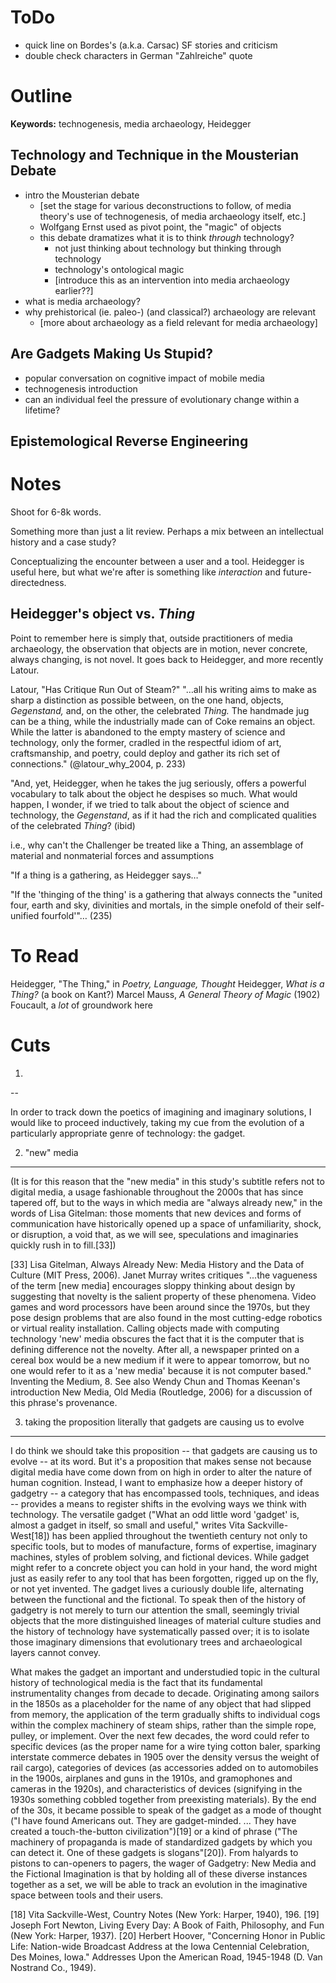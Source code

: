 ToDo
=====

- quick line on Bordes's (a.k.a. Carsac) SF stories and criticism
- double check characters in German "Zahlreiche" quote

Outline
========

**Keywords:** technogenesis, media archaeology, Heidegger

Technology and Technique in the Mousterian Debate
--------------------------------------------------

- intro the Mousterian debate
    * [set the stage for various deconstructions to follow, of media theory's use of technogenesis, of media archaeology itself, etc.]
    * Wolfgang Ernst used as pivot point, the "magic" of objects
    * this debate dramatizes what it is to think *through* technology?
        + not just thinking about technology but thinking through technology
        + technology's ontological magic
        + [introduce this as an intervention into media archaeology earlier??]
- what is media archaeology?
- why prehistorical (ie. paleo-) (and classical?) archaeology are relevant
    * [more about archaeology as a field relevant for media archaeology]

Are Gadgets Making Us Stupid?
------------------------------

- popular conversation on cognitive impact of mobile media
- technogenesis introduction
- can an individual feel the pressure of evolutionary change within a lifetime?

Epistemological Reverse Engineering
------------------------------------
 
Notes
======

Shoot for 6-8k words.
 
Something more than just a lit review.  Perhaps a mix between an intellectual history and a case study?

Conceptualizing the encounter between a user and a tool.  Heidegger is useful here, but what we're after is something like *interaction* and future-directedness.

Heidegger's object vs. *Thing*
-------------------------------

Point to remember here is simply that, outside practitioners of media archaeology, the observation that objects are in motion, never concrete, always changing, is not novel.  It goes back to Heidegger, and more recently Latour.

Latour, "Has Critique Run Out of Steam?"  "…all his writing aims to make as sharp a distinction as possible between, on the one hand, objects, *Gegenstand,* and, on the other, the celebrated *Thing.*  The handmade jug can be a thing, while the industrially made can of Coke remains an object.  While the latter is abandoned to the empty mastery of science and technology, only the former, cradled in the respectful idiom of art, craftsmanship, and poetry, could deploy and gather its rich set of connections." (@latour_why_2004, p. 233)

"And, yet, Heidegger, when he takes the jug seriously, offers a powerful vocabulary to talk about the object he despises so much.  What would happen, I wonder, if we tried to talk about the object of science and technology, the *Gegenstand*, as if it had the rich and complicated qualities of the celebrated *Thing*? (ibid)

i.e., why can't the Challenger be treated like a Thing, an assemblage of material and nonmaterial forces and assumptions

"If a thing is a gathering, as Heidegger says…"

"If the 'thinging of the thing' is a gathering that always connects the "united four, earth and sky, divinities and mortals, in the simple onefold of their self-unified fourfold'"… (235)

To Read
========

Heidegger, "The Thing," in *Poetry, Language, Thought*
Heidegger, *What is a Thing?*  (a book on Kant?)
Marcel Mauss, *A General Theory of Magic* (1902)
Foucault, a *lot* of groundwork here

Cuts
=====

1.
--

In order to track down the poetics of imagining and imaginary solutions, I would like to proceed inductively, taking my cue from the evolution of a particularly appropriate genre of technology: the gadget.

2. "new" media
---------------

(It is for this reason that the "new media" in this study's subtitle refers not to digital media, a usage fashionable throughout the 2000s that has since tapered off, but to the ways in which media are "always already new," in the words of Lisa Gitelman:  those moments that new devices and forms of communication have historically opened up a space of unfamiliarity, shock, or disruption, a void that, as we will see, speculations and imaginaries quickly rush in to fill.[33])

[33] Lisa Gitelman, Always Already New: Media History and the Data of Culture (MIT Press, 2006).  Janet Murray writes critiques "...the vagueness of the term [new media] encourages sloppy thinking about design by suggesting that novelty is the salient property of these phenomena.  Video games and word processors have been around since the 1970s, but they pose design problems that are also found in the most cutting-edge robotics or virtual reality installation.  Calling objects made with computing technology 'new' media obscures the fact that it is the computer that is defining difference not the novelty.  After all, a newspaper printed on a cereal box would be a new medium if it were to appear tomorrow, but no one would refer to it as a 'new media' because it is not computer based."  Inventing the Medium, 8.  See also Wendy Chun and Thomas Keenan's introduction New Media, Old Media (Routledge, 2006) for a discussion of this phrase's provenance.

3. taking the proposition literally that gadgets are causing us to evolve
--------------------------------------------------------------------------

I do think we should take this proposition -- that gadgets are causing us to evolve -- at its word.  But it's a proposition that makes sense not because digital media have come down from on high in order to alter the nature of human cognition.  Instead, I want to emphasize how a deeper history of gadgetry -- a category that has encompassed tools, techniques, and ideas -- provides a means to register shifts in the evolving ways we think with technology.  The versatile gadget ("What an odd little word 'gadget' is, almost a gadget in itself, so small and useful," writes Vita Sackville-West[18]) has been applied throughout the twentieth century not only to specific tools, but to modes of manufacture, forms of expertise, imaginary machines, styles of problem solving, and fictional devices.  While gadget might refer to a concrete object you can hold in your hand, the word might just as easily refer to any tool that has been forgotten, rigged up on the fly, or not yet invented.  The gadget lives a curiously double life, alternating between the functional and the fictional.  To speak then of the history of gadgetry is not merely to turn our attention the small, seemingly trivial objects that the more distinguished lineages of material culture studies and the history of technology have systematically passed over; it is to isolate those imaginary dimensions that evolutionary trees and archaeological layers cannot convey.

What makes the gadget an important and understudied topic in the cultural history of technological media is the fact that its fundamental instrumentality changes from decade to decade.  Originating among sailors in the 1850s as a placeholder for the name of any object that had slipped from memory, the application of the term gradually shifts to individual cogs within the complex machinery of steam ships, rather than the simple rope, pulley, or implement.  Over the next few decades, the word could refer to specific devices (as the proper name for a wire tying cotton baler, sparking interstate commerce debates in 1905 over the density versus the weight of rail cargo), categories of devices (as accessories added on to automobiles in the 1900s, airplanes and guns in the 1910s, and gramophones and cameras in the 1920s), and characteristics of devices (signifying in the 1930s something cobbled together from preexisting materials).  By the end of the 30s, it became possible to speak of the gadget as a mode of thought ("I have found Americans out. They are gadget-minded. ... They have created a touch-the-button civilization")[19] or a kind of phrase ("The machinery of propaganda is made of standardized gadgets by which you can detect it. One of these gadgets is slogans"[20]).  From halyards to pistons to can-openers to pagers, the wager of Gadgetry: New Media and the Fictional Imagination is that by holding all of these diverse instances together as a set, we will be able to track an evolution in the imaginative space between tools and their users.

[18] Vita Sackville-West, Country Notes (New York: Harper, 1940), 196.
[19] Joseph Fort Newton, Living Every Day: A Book of Faith, Philosophy, and Fun (New York: Harper, 1937).
[20] Herbert Hoover, "Concerning Honor in Public Life: Nation-wide Broadcast Address at the Iowa Centennial Celebration, Des Moines, Iowa." Addresses Upon the American Road, 1945-1948 (D. Van Nostrand Co., 1949).